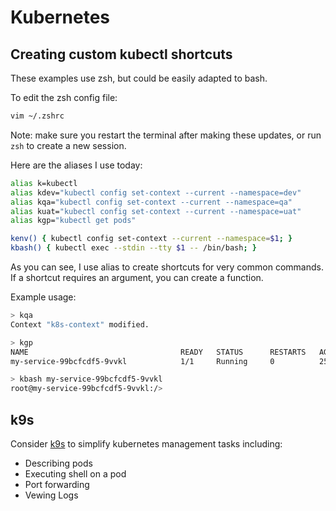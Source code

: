 # Kubernetes

## Creating custom kubectl shortcuts

These examples use zsh, but could be easily adapted to bash.

To edit the zsh config file:
```bash
vim ~/.zshrc
```

Note: make sure you restart the terminal after making these updates, or run `zsh` to create a new session.

Here are the aliases I use today:
```bash
alias k=kubectl
alias kdev="kubectl config set-context --current --namespace=dev"
alias kqa="kubectl config set-context --current --namespace=qa"
alias kuat="kubectl config set-context --current --namespace=uat"
alias kgp="kubectl get pods"

kenv() { kubectl config set-context --current --namespace=$1; }
kbash() { kubectl exec --stdin --tty $1 -- /bin/bash; }
```

As you can see, I use alias to create shortcuts for very common commands. If a shortcut requires an argument, you can create a function.

Example usage:

```bash
> kqa
Context "k8s-context" modified.

> kgp
NAME                                  READY   STATUS      RESTARTS   AGE
my-service-99bcfcdf5-9vvkl            1/1     Running     0          25d

> kbash my-service-99bcfcdf5-9vvkl 
root@my-service-99bcfcdf5-9vvkl:/> 
```

## k9s

Consider [k9s](https://k9scli.io/) to simplify kubernetes management tasks including:

- Describing pods
- Executing shell on a pod
- Port forwarding
- Vewing Logs

